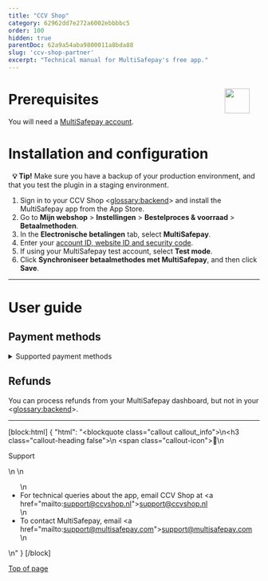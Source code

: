 ```yaml
---
title: "CCV Shop"
category: 62962dd7e272a6002ebbbbc5
order: 100
hidden: true
parentDoc: 62a9a54aba9800011a8bda88
slug: 'ccv-shop-partner'
excerpt: "Technical manual for MultiSafepay's free app."
---
```

<img src="https://raw.githubusercontent.com/MultiSafepay/docs/master/static/logo/Integrations/CCVShop.svg" width="50" align="right" style="margin: 20px; max-height: 75px"/>

# Prerequisites

You will need a [MultiSafepay account](/docs/getting-started-guide/).

# Installation and configuration

&nbsp; **💡 Tip!** Make sure you have a backup of your production environment, and that you test the plugin in a staging environment.

1. Sign in to your CCV Shop <<glossary:backend>> and install the MultiSafepay app from the App Store.
2. Go to **Mijn webshop** > **Instellingen** > **Bestelproces & voorraad** > **Betaalmethoden**.
3. In the **Electronische betalingen** tab, select **MultiSafepay**.
4. Enter your [account ID, website ID and security code](/docs/sites#site-id-api-key-and-security-code).
5. If using your MultiSafepay test account, select **Test mode**.
6. Click **Synchroniseer betaalmethodes met MultiSafepay**, and then click **Save**.
   <br>

___

# User guide

## Payment methods

<details id="supported-payment-methods">
<summary>Supported payment methods</summary>
<br>

- Cards: [All](/docs/card-payments/)
- Wallets: [PayPal](/docs/paypal/)
- Banking methods:
    - [Bancontact](/docs/bancontact/)
    - [Bank transfer](/docs/bank-transfer/)
    - [Giropay](/docs/giropay/)
    - [iDEAL](/docs/ideal/)
    - [Sofort](/docs/sofort/)

</details>

## Refunds

You can process refunds from your MultiSafepay dashboard, but not in your <<glossary:backend>>.
<br>

---

[block:html]
{
"html": "<blockquote class=\"callout callout_info\">\n<h3 class=\"callout-heading false\">\n        <span class=\"callout-icon\">💬</span>\n        <p>Support</p>\n    </h3>\n  <ul>\n    <li>For technical queries about the app, email CCV Shop at <a href=\"mailto:support@ccvshop.nl\">support@ccvshop.nl</a></li>\n    <li>To contact MultiSafepay, email <a href=\"mailto:support@multisafepay.com\">support@multisafepay.com</a></li>\n  </ul>  \n</blockquote>"
}
[/block]

[Top of page](#)